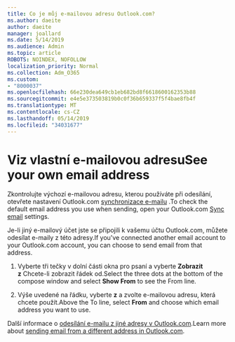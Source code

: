 ```yaml
---
title: Co je můj e-mailovou adresu Outlook.com?
ms.author: daeite
author: daeite
manager: joallard
ms.date: 5/14/2019
ms.audience: Admin
ms.topic: article
ROBOTS: NOINDEX, NOFOLLOW
localization_priority: Normal
ms.collection: Adm_O365
ms.custom:
- "8000037"
ms.openlocfilehash: 66e230dea649cb1eb682bd8f6618600162353b88
ms.sourcegitcommit: e4e5e373503819b0c0f36b659337f5f4bae8fb4f
ms.translationtype: MT
ms.contentlocale: cs-CZ
ms.lasthandoff: 05/14/2019
ms.locfileid: "34031677"
---
```

# <a name="see-your-own-email-address"></a><span data-ttu-id="b5819-102">Viz vlastní e-mailovou adresu</span><span class="sxs-lookup"><span data-stu-id="b5819-102">See your own email address</span></span>

<span data-ttu-id="b5819-103">Zkontrolujte výchozí e-mailovou adresu, kterou používáte při odesílání, otevřete nastavení Outlook.com [synchronizace e-mailu](https://outlook.live.com/mail/options/mail/accounts) .</span><span class="sxs-lookup"><span data-stu-id="b5819-103">To check the default email address you use when sending, open your Outlook.com [Sync email](https://outlook.live.com/mail/options/mail/accounts) settings.</span></span>

<span data-ttu-id="b5819-104">Je-li jiný e-mailový účet jste se připojili k vašemu účtu Outlook.com, můžete odesílat e-maily z této adresy.</span><span class="sxs-lookup"><span data-stu-id="b5819-104">If you've connected another email account to your Outlook.com account, you can choose to send email from that address.</span></span>

1. <span data-ttu-id="b5819-105">Vyberte tři tečky v dolní části okna pro psaní a vyberte **Zobrazit z** Chcete-li zobrazit řádek od.</span><span class="sxs-lookup"><span data-stu-id="b5819-105">Select the three dots at the bottom of the compose window and select **Show From** to see the From line.</span></span>

2. <span data-ttu-id="b5819-106">Výše uvedené na řádku, vyberte **z** a zvolte e-mailovou adresu, která chcete použít.</span><span class="sxs-lookup"><span data-stu-id="b5819-106">Above the To line, select **From** and choose which email address you want to use.</span></span>

<span data-ttu-id="b5819-107">Další informace o [odesílání e-mailu z jiné adresy v Outlook.com](https://support.office.com/article/ccba89cb-141c-4a36-8c56-6d16a8556d2e).</span><span class="sxs-lookup"><span data-stu-id="b5819-107">Learn more about [sending email from a different address in Outlook.com](https://support.office.com/article/ccba89cb-141c-4a36-8c56-6d16a8556d2e).</span></span>